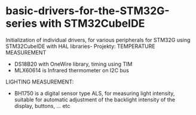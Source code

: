 # basic-drivers-for-the-STM32G-series with STM32CubeIDE
Initialization of individual drivers, for various peripherals for STM32G using STM32CubeIDE with HAL libraries-
Projekty:
TEMPERATURE MEASUREMENT
- DS18B20 with OneWire library, timing using TIM
- MLX60614 is Infrared thermometer on I2C bus

LIGHTING MEASUREMENT:
- BH1750 is a digital sensor type ALS, for measuring light intensity, suitable for automatic adjustment of the backlight intensity of the display, buttons, ... etc
